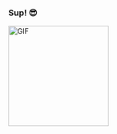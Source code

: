  ###   Sup! 😎
<img alt="GIF" src="https://giphy.com/gifs/fries-airfryer-love-41xmKVhZI4Ymfr2rhT" width = 200/>
